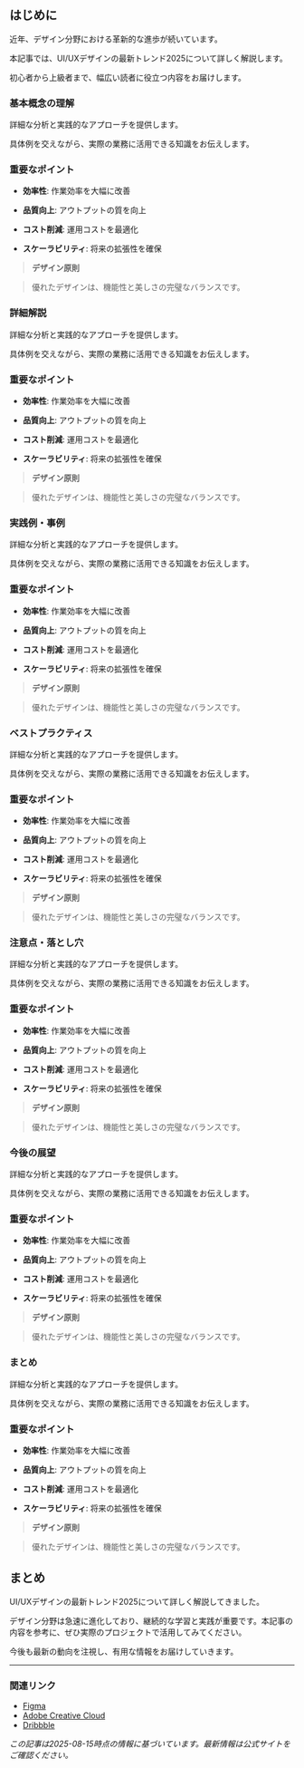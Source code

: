 ## はじめに

近年、デザイン分野における革新的な進歩が続いています。

本記事では、UI/UXデザインの最新トレンド2025について詳しく解説します。

初心者から上級者まで、幅広い読者に役立つ内容をお届けします。

### 基本概念の理解

詳細な分析と実践的なアプローチを提供します。

具体例を交えながら、実際の業務に活用できる知識をお伝えします。



### 重要なポイント



- **効率性**: 作業効率を大幅に改善

- **品質向上**: アウトプットの質を向上

- **コスト削減**: 運用コストを最適化

- **スケーラビリティ**: 将来の拡張性を確保

> **デザイン原則**

> 

> 優れたデザインは、機能性と美しさの完璧なバランスです。

### 詳細解説

詳細な分析と実践的なアプローチを提供します。

具体例を交えながら、実際の業務に活用できる知識をお伝えします。



### 重要なポイント



- **効率性**: 作業効率を大幅に改善

- **品質向上**: アウトプットの質を向上

- **コスト削減**: 運用コストを最適化

- **スケーラビリティ**: 将来の拡張性を確保

> **デザイン原則**

> 

> 優れたデザインは、機能性と美しさの完璧なバランスです。

### 実践例・事例

詳細な分析と実践的なアプローチを提供します。

具体例を交えながら、実際の業務に活用できる知識をお伝えします。



### 重要なポイント



- **効率性**: 作業効率を大幅に改善

- **品質向上**: アウトプットの質を向上

- **コスト削減**: 運用コストを最適化

- **スケーラビリティ**: 将来の拡張性を確保

> **デザイン原則**

> 

> 優れたデザインは、機能性と美しさの完璧なバランスです。

### ベストプラクティス

詳細な分析と実践的なアプローチを提供します。

具体例を交えながら、実際の業務に活用できる知識をお伝えします。



### 重要なポイント



- **効率性**: 作業効率を大幅に改善

- **品質向上**: アウトプットの質を向上

- **コスト削減**: 運用コストを最適化

- **スケーラビリティ**: 将来の拡張性を確保

> **デザイン原則**

> 

> 優れたデザインは、機能性と美しさの完璧なバランスです。

### 注意点・落とし穴

詳細な分析と実践的なアプローチを提供します。

具体例を交えながら、実際の業務に活用できる知識をお伝えします。



### 重要なポイント



- **効率性**: 作業効率を大幅に改善

- **品質向上**: アウトプットの質を向上

- **コスト削減**: 運用コストを最適化

- **スケーラビリティ**: 将来の拡張性を確保

> **デザイン原則**

> 

> 優れたデザインは、機能性と美しさの完璧なバランスです。

### 今後の展望

詳細な分析と実践的なアプローチを提供します。

具体例を交えながら、実際の業務に活用できる知識をお伝えします。



### 重要なポイント



- **効率性**: 作業効率を大幅に改善

- **品質向上**: アウトプットの質を向上

- **コスト削減**: 運用コストを最適化

- **スケーラビリティ**: 将来の拡張性を確保

> **デザイン原則**

> 

> 優れたデザインは、機能性と美しさの完璧なバランスです。

### まとめ

詳細な分析と実践的なアプローチを提供します。

具体例を交えながら、実際の業務に活用できる知識をお伝えします。



### 重要なポイント



- **効率性**: 作業効率を大幅に改善

- **品質向上**: アウトプットの質を向上

- **コスト削減**: 運用コストを最適化

- **スケーラビリティ**: 将来の拡張性を確保

> **デザイン原則**

> 

> 優れたデザインは、機能性と美しさの完璧なバランスです。

## まとめ

UI/UXデザインの最新トレンド2025について詳しく解説してきました。

デザイン分野は急速に進化しており、継続的な学習と実践が重要です。本記事の内容を参考に、ぜひ実際のプロジェクトで活用してみてください。

今後も最新の動向を注視し、有用な情報をお届けしていきます。

---

### 関連リンク

- [Figma](https://www.figma.com/)
- [Adobe Creative Cloud](https://www.adobe.com/jp/creativecloud.html)
- [Dribbble](https://dribbble.com/)

*この記事は2025-08-15時点の情報に基づいています。最新情報は公式サイトをご確認ください。*
